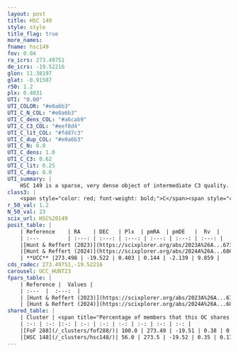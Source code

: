 ```yaml
---
layout: post
title: HSC 149
style: style
title_flag: true
more_names: 
fname: hsc149
fov: 0.04
ra_icrs: 273.49751
de_icrs: -19.52216
glon: 11.38197
glat: -0.91587
r50: 1.2
plx: 0.4031
UTI: "0.00"
UTI_COLOR: "#e0a6b3"
UTI_C_N_COL: "#e0a6b3"
UTI_C_dens_COL: "#a6cab9"
UTI_C_C3_COL: "#eef8d4"
UTI_C_lit_COL: "#fdd7c3"
UTI_C_dup_COL: "#e0a6b3"
UTI_C_N: 0.0
UTI_C_dens: 1.0
UTI_C_C3: 0.62
UTI_C_lit: 0.25
UTI_C_dup: 0.0
UTI_summary: |
    HSC 149 is a sparse, very dense object of intermediate C3 quality. It was recently reported in the literature.<br><br><span style="color: #99180f; font-weight: bold;">Warning: </span>This is very likely a duplicate object, which shares a large percentage of members with at least one previously reported entry, and a significant percentage with at least one entry reported in the same catalogue.<br><br><span style="color: #99180f; font-weight: bold;">Warning: </span>contains less than 25 stars with <i>P>0.5</i> estimated.
class3: |
    <span style="color: red; font-weight: bold;">C</span><span style="color: green; font-weight: bold;">A</span>
r_50_val: 1.2
N_50_val: 23
scix_url: HSC%20149
posit_table: |
    | Reference    | RA    | DEC   | Plx  | pmRA  | pmDE   |  Rv  |
    | :---         | :---: | :---: | :---: | :---: | :---: | :---: |
    |[Hunt & Reffert (2023)](https://scixplorer.org/abs/2023A%26A...673A.114H) | 273.5 | -19.504 | 0.414 | 0.137 | -2.126 | 8.569 |
    |[Hunt & Reffert (2024)](https://scixplorer.org/abs/2024A%26A...686A..42H) | 273.5 | -19.504 | 0.414 | 0.137 | -2.126 | 8.569 |
    | **UCC** |273.498 | -19.522 | 0.403 | 0.144 | -2.139 | 9.859 | 
cds_radec: 273.49751,-19.52216
carousel: UCC_HUNT23
fpars_table: |
    | Reference |  Values |
    | :---  |  :---:  |
    | [Hunt & Reffert (2023)](https://scixplorer.org/abs/2023A%26A...673A.114H) | `AV50=3.322, diffAV50=2.133, MOD50=11.978, logAge50=7.258` |
    | [Hunt & Reffert (2024)](https://scixplorer.org/abs/2024A%26A...686A..42H) | `MassJ=281.234` |
shared_table: |
    | Cluster | <span title="Percentage of members that this OC shares with the ones listed">%</span>   | RA   | DEC   | Plx   | pmRA  | pmDE  | Rv | UTI |
    | :-: | :-: |:-: | :-: | :-: | :-: | :-: | :-: | :-: |
    |[FoF 288](/_clusters/fof288/)| 100.0 | 273.49 | -19.51 | 0.38 | 0.15 | -2.13 | 9.86 |0.55 |
    |[HSC 148](/_clusters/hsc148/)| 56.0 | 273.5 | -19.52 | 0.35 | 0.17 | -2.17 | -11.44 |0.0 |
---
```

